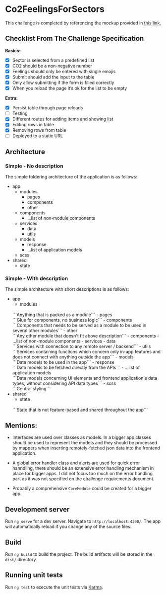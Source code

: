 # Co2FeelingsForSectors

This challenge is completed by referencing the mockup provided in [this link.](https://ninjastorage.blob.core.windows.net/htmlexport/1Q8FKHx/7a6e7638-f522-78bd-6a6c-342006bc0f94.html)

## Checklist From The Challenge Specification
**Basics:**
- [x] Sector is selected from a predefined list
- [x] CO2 should be a non-negative number
- [x] Feelings should only be entered with single emojis
- [x] Submit should add the input to the table
- [x] Only allow submitting if the form is filled correctly
- [x] When you reload the page it’s ok for the list to be empty

**Extra:**
- [x] Persist table through page reloads
- [ ] Testing
- [x] Different routes for adding items and showing list
- [x] Editing rows in table
- [x] Removing rows from table
- [ ] Deployed to a static URL

## Architecture

### Simple - No description

The simple foldering architecture of the application is as follows:
- app
  - modules
    - pages
    - components
    - other
  - components
    - ...list of non-module components
  - services
    - data
    - utils
  - models
    - response
    - ...list of application models
  - scss
- shared
  - state

### Simple - With description

The simple architecture with short descriptions is as follows:

- app
  - modules
  <br />
  ```Anything that is packed as a module```
    - pages
    <br />
    ```Glue for components, no business logic```
    - components
    <br />
    ```Components that needs to be served as a module to be used in several other modules```
    - other
    <br />
    ```Any other module that doesn't fit above description```
  - components
    - ...list of non-module components
  - services
    - data
    <br />
    ```Services with connection to any remote server / backend```
    - utils
    <br />
    ```Services containing functions which concern only in-app features and does not connect with anything outside the app```
  - models
  <br />
  ```Data models to be used in the app```
    - response
    <br />
    ```Data models to be fetched directly from the APIs```
    - ...list of application models
    <br />
    ```Data models concerning UI elements and frontend application's data types, without considering API data types```
  - scss
  <br />
  ```Central styling```
- shared
  - state
  <br />
  ```State that is not feature-based and shared throughout the app```


## Mentions:
- Interfaces are used over classes as models. In a bigger app classes should be used to represent the models and they should be processed by mappers when inserting remotely-fetched json data into the frontend application.

- A global error handler class and alerts are used for quick error hanndling, there should be an extensive error handling mechanism in place for bigger apps. I did not focus too much on the error handling part as it was not specified on the challenge requirements document.

- Probably a comprehensive `CoreModule` could be created for a bigger app.

## Development server

Run `ng serve` for a dev server. Navigate to `http://localhost:4200/`. The app will automatically reload if you change any of the source files.

## Build

Run `ng build` to build the project. The build artifacts will be stored in the `dist/` directory.

## Running unit tests

Run `ng test` to execute the unit tests via [Karma](https://karma-runner.github.io).
